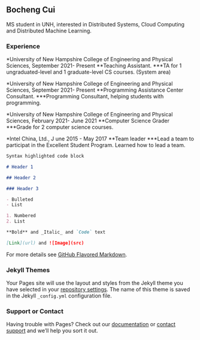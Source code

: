 ## Bocheng Cui

MS student in UNH, interested in Distributed Systems, Cloud Computing and Distributed Machine Learning.

### Experience

*University of New Hampshire College of Engineering and Physical Sciences,    September 2021- Present
    **Teaching Assistant. 
        ***TA for 1 ungraduated-level and 1 graduate-level CS courses. (System area)

*University of New Hampshire College of Engineering and Physical Sciences,     September 2021- Present
    **Programming Assistance Center Consultant. 
        ***Programming Consultant, helping students with programming.

*University of New Hampshire College of Engineering and Physical Sciences,    February 2021- June 2021
    **Computer Science Grader 
        ***Grade for 2 computer science courses.

*Intel China, Ltd.,                                                             J une 2015 - May 2017
    **Team leader
        ***Lead a team to participat in the Excellent Student Program. Learned how to lead a team.

```markdown
Syntax highlighted code block

# Header 1

## Header 2

### Header 3

- Bulleted
- List

1. Numbered
2. List

**Bold** and _Italic_ and `Code` text

[Link](url) and ![Image](src)
```

For more details see [GitHub Flavored Markdown](https://guides.github.com/features/mastering-markdown/).

### Jekyll Themes

Your Pages site will use the layout and styles from the Jekyll theme you have selected in your [repository settings](https://github.com/noahcui/bochengcui.github.io/settings/pages). The name of this theme is saved in the Jekyll `_config.yml` configuration file.

### Support or Contact

Having trouble with Pages? Check out our [documentation](https://docs.github.com/categories/github-pages-basics/) or [contact support](https://support.github.com/contact) and we’ll help you sort it out.
